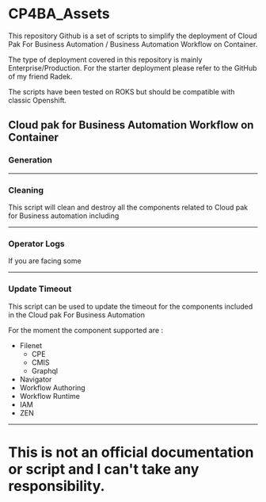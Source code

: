
# CP4BA_Assets

This repository Github is a set of scripts to simplify the deployment of Cloud Pak For Business Automation / Business Automation Workflow on Container.

The type of deployment covered in this repository is mainly Enterprise/Production. 
For the starter deployment please refer to the GitHub of my friend Radek. 

The scripts have been tested on ROKS but should be compatible with classic Openshift.


## Cloud pak for Business Automation Workflow on Container


### Generation


***
### Cleaning

This script will clean and destroy all the components related to Cloud pak for Business automation including 

***
### Operator Logs



If you are facing some 

***

### Update Timeout 

This script can be used to update the timeout for the components included in the Cloud pak For Business Automation 

For the moment the component supported are : 

* Filenet
    - CPE
    - CMIS
    - Graphql
* Navigator
* Workflow Authoring
* Workflow Runtime
* IAM 
* ZEN

***

# This is not an official documentation or script and I can't take any responsibility. 
